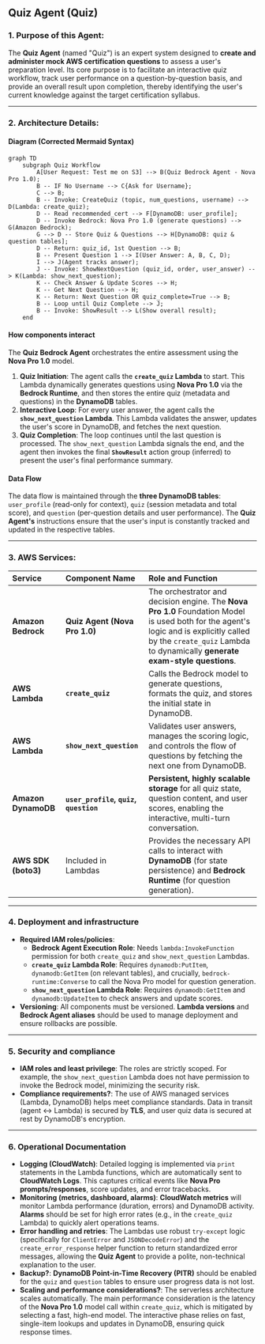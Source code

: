 ## Quiz Agent (Quiz)

### 1\. Purpose of this Agent:

The **Quiz Agent** (named "Quiz") is an expert system designed to **create and administer mock AWS certification questions** to assess a user's preparation level. Its core purpose is to facilitate an interactive quiz workflow, track user performance on a question-by-question basis, and provide an overall result upon completion, thereby identifying the user's current knowledge against the target certification syllabus.

-----

### 2\. Architecture Details:

#### Diagram (Corrected Mermaid Syntax)

```mermaid
graph TD
    subgraph Quiz Workflow
        A[User Request: Test me on S3] --> B(Quiz Bedrock Agent - Nova Pro 1.0);
        B -- IF No Username --> C{Ask for Username};
        C --> B;
        B -- Invoke: CreateQuiz (topic, num_questions, username) --> D(Lambda: create_quiz);
        D -- Read recommended_cert --> F[DynamoDB: user_profile];
        D -- Invoke Bedrock: Nova Pro 1.0 (generate questions) --> G(Amazon Bedrock);
        G --> D -- Store Quiz & Questions --> H[DynamoDB: quiz & question tables];
        D -- Return: quiz_id, 1st Question --> B;
        B -- Present Question 1 --> I(User Answer: A, B, C, D);
        I --> J(Agent tracks answer);
        J -- Invoke: ShowNextQuestion (quiz_id, order, user_answer) --> K(Lambda: show_next_question);
        K -- Check Answer & Update Scores --> H;
        K -- Get Next Question --> H;
        K -- Return: Next Question OR quiz_complete=True --> B;
        B -- Loop until Quiz Complete --> J;
        B -- Invoke: ShowResult --> L(Show overall result);
    end
```

#### How components interact

The **Quiz Bedrock Agent** orchestrates the entire assessment using the **Nova Pro 1.0** model.

1.  **Quiz Initiation**: The agent calls the **`create_quiz` Lambda** to start. This Lambda dynamically generates questions using **Nova Pro 1.0** via the **Bedrock Runtime**, and then stores the entire quiz (metadata and questions) in the **DynamoDB** tables.
2.  **Interactive Loop**: For every user answer, the agent calls the **`show_next_question` Lambda**. This Lambda validates the answer, updates the user's score in DynamoDB, and fetches the next question.
3.  **Quiz Completion**: The loop continues until the last question is processed. The `show_next_question` Lambda signals the end, and the agent then invokes the final **`ShowResult`** action group (inferred) to present the user's final performance summary.

#### Data Flow

The data flow is maintained through the **three DynamoDB tables**: `user_profile` (read-only for context), `quiz` (session metadata and total score), and `question` (per-question details and user performance). The **Quiz Agent's** instructions ensure that the user's input is constantly tracked and updated in the respective tables.

-----

### 3\. AWS Services:

| Service | Component Name | Role and Function |
| :--- | :--- | :--- |
| **Amazon Bedrock** | **Quiz Agent (Nova Pro 1.0)** | The orchestrator and decision engine. The **Nova Pro 1.0** Foundation Model is used both for the agent's logic and is explicitly called by the `create_quiz` Lambda to dynamically **generate exam-style questions**. |
| **AWS Lambda** | **`create_quiz`** | Calls the Bedrock model to generate questions, formats the quiz, and stores the initial state in DynamoDB. |
| **AWS Lambda** | **`show_next_question`** | Validates user answers, manages the scoring logic, and controls the flow of questions by fetching the next one from DynamoDB. |
| **Amazon DynamoDB** | **`user_profile`, `quiz`, `question`** | **Persistent, highly scalable storage** for all quiz state, question content, and user scores, enabling the interactive, multi-turn conversation. |
| **AWS SDK (boto3)** | Included in Lambdas | Provides the necessary API calls to interact with **DynamoDB** (for state persistence) and **Bedrock Runtime** (for question generation). |

-----

### 4\. Deployment and infrastructure

  - **Required IAM roles/policies**:
      * **Bedrock Agent Execution Role**: Needs `lambda:InvokeFunction` permission for both `create_quiz` and `show_next_question` Lambdas.
      * **`create_quiz` Lambda Role**: Requires `dynamodb:PutItem`, `dynamodb:GetItem` (on relevant tables), and crucially, `bedrock-runtime:Converse` to call the Nova Pro model for question generation.
      * **`show_next_question` Lambda Role**: Requires `dynamodb:GetItem` and `dynamodb:UpdateItem` to check answers and update scores.
  - **Versioning**: All components must be versioned. **Lambda versions** and **Bedrock Agent aliases** should be used to manage deployment and ensure rollbacks are possible.

-----

### 5\. Security and compliance

  - **IAM roles and least privilege**: The roles are strictly scoped. For example, the `show_next_question` Lambda does not have permission to invoke the Bedrock model, minimizing the security risk.
  - **Compliance requirements?**: The use of AWS managed services (Lambda, DynamoDB) helps meet compliance standards. Data in transit (agent $\leftrightarrow$ Lambda) is secured by **TLS**, and user quiz data is secured at rest by DynamoDB's encryption.

-----

### 6\. Operational Documentation

  - **Logging (CloudWatch)**: Detailed logging is implemented via `print` statements in the Lambda functions, which are automatically sent to **CloudWatch Logs**. This captures critical events like **Nova Pro prompts/responses**, score updates, and error tracebacks.
  - **Monitoring (metrics, dashboard, alarms)**: **CloudWatch metrics** will monitor Lambda performance (duration, errors) and DynamoDB activity. **Alarms** should be set for high error rates (e.g., in the `create_quiz` Lambda) to quickly alert operations teams.
  - **Error handling and retries**: The Lambdas use robust `try-except` logic (specifically for `ClientError` and `JSONDecodeError`) and the `create_error_response` helper function to return standardized error messages, allowing the **Quiz Agent** to provide a polite, non-technical explanation to the user.
  - **Backup?**: **DynamoDB Point-in-Time Recovery (PITR)** should be enabled for the `quiz` and `question` tables to ensure user progress data is not lost.
  - **Scaling and performance considerations?**: The serverless architecture scales automatically. The main performance consideration is the latency of the **Nova Pro 1.0** model call within `create_quiz`, which is mitigated by selecting a fast, high-end model. The interactive phase relies on fast, single-item lookups and updates in DynamoDB, ensuring quick response times.
